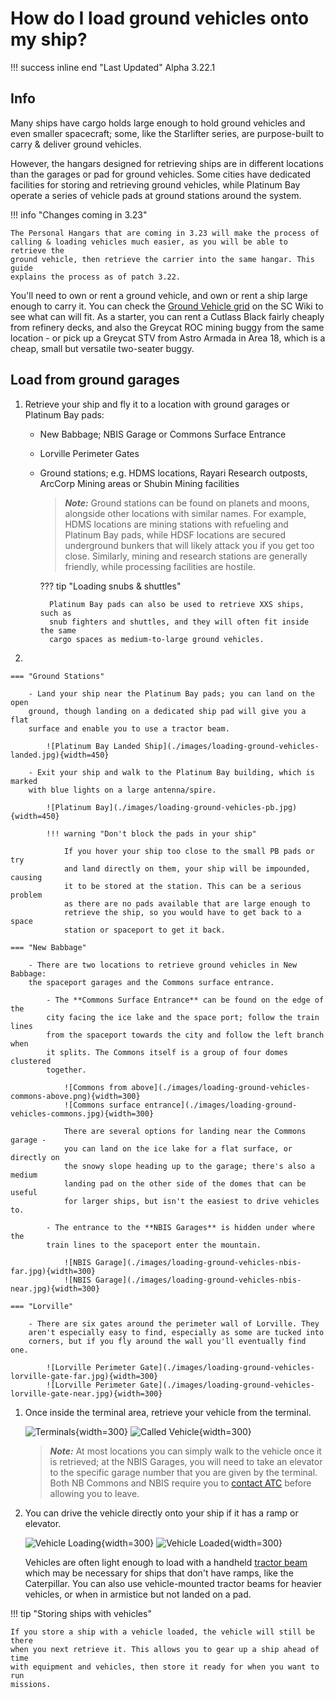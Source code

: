 # How do I load ground vehicles onto my ship?

!!! success inline end "Last Updated"
    Alpha 3.22.1

## Info

Many ships have cargo holds large enough to hold ground vehicles and even
smaller spacecraft; some, like the Starlifter series, are purpose-built to
carry & deliver ground vehicles.

However, the hangars designed for retrieving ships are in different locations
than the garages or pad for ground vehicles. Some cities have dedicated
facilities for storing and retrieving ground vehicles, while Platinum Bay
operate a series of vehicle pads at ground stations around the system.

!!! info "Changes coming in 3.23"

    The Personal Hangars that are coming in 3.23 will make the process of
    calling & loading vehicles much easier, as you will be able to retrieve the
    ground vehicle, then retrieve the carrier into the same hangar. This guide
    explains the process as of patch 3.22.

You'll need to own or rent a ground vehicle, and own or rent a ship large
enough to carry it. You can check the
[Ground Vehicle grid](https://starcitizen.tools/Ground_vehicles) on the SC Wiki
to see what can will fit. As a starter, you can rent a Cutlass Black fairly
cheaply from refinery decks, and also the Greycat ROC mining buggy from the
same location - or pick up a Greycat STV from Astro Armada in Area 18, which is
a cheap, small but versatile two-seater buggy.

## Load from ground garages

1. Retrieve your ship and fly it to a location with ground garages or Platinum
Bay pads:

    - New Babbage; NBIS Garage or Commons Surface Entrance

    - Lorville Perimeter Gates

    - Ground stations; e.g. HDMS locations, Rayari Research outposts, ArcCorp
    Mining areas or Shubin Mining facilities

        > ***Note:*** Ground stations can be found on planets and moons,
        alongside other locations with similar names.
        > For example, HDMS locations are mining stations with refueling and
        Platinum Bay pads, while HDSF locations are secured underground bunkers
        that will likely attack you if you get too close.
        > Similarly, mining and research stations are generally friendly, while
        processing facilities are hostile.

        ??? tip "Loading snubs & shuttles"

            Platinum Bay pads can also be used to retrieve XXS ships, such as
            snub fighters and shuttles, and they will often fit inside the same
            cargo spaces as medium-to-large ground vehicles.

1.

    === "Ground Stations"

        - Land your ship near the Platinum Bay pads; you can land on the open
        ground, though landing on a dedicated ship pad will give you a flat
        surface and enable you to use a tractor beam.

            ![Platinum Bay Landed Ship](./images/loading-ground-vehicles-landed.jpg){width=450}

        - Exit your ship and walk to the Platinum Bay building, which is marked
        with blue lights on a large antenna/spire.

            ![Platinum Bay](./images/loading-ground-vehicles-pb.jpg){width=450}

            !!! warning "Don't block the pads in your ship"

                If you hover your ship too close to the small PB pads or try
                and land directly on them, your ship will be impounded, causing
                it to be stored at the station. This can be a serious problem
                as there are no pads available that are large enough to
                retrieve the ship, so you would have to get back to a space
                station or spaceport to get it back.

    === "New Babbage"

        - There are two locations to retrieve ground vehicles in New Babbage:
        the spaceport garages and the Commons surface entrance.

            - The **Commons Surface Entrance** can be found on the edge of the
            city facing the ice lake and the space port; follow the train lines
            from the spaceport towards the city and follow the left branch when
            it splits. The Commons itself is a group of four domes clustered
            together.

                ![Commons from above](./images/loading-ground-vehicles-commons-above.png){width=300}
                ![Commons surface entrance](./images/loading-ground-vehicles-commons.jpg){width=300}

                There are several options for landing near the Commons garage -
                you can land on the ice lake for a flat surface, or directly on
                the snowy slope heading up to the garage; there's also a medium
                landing pad on the other side of the domes that can be useful
                for larger ships, but isn't the easiest to drive vehicles to.

            - The entrance to the **NBIS Garages** is hidden under where the
            train lines to the spaceport enter the mountain.

                ![NBIS Garage](./images/loading-ground-vehicles-nbis-far.jpg){width=300}
                ![NBIS Garage](./images/loading-ground-vehicles-nbis-near.jpg){width=300}

    === "Lorville"

        - There are six gates around the perimeter wall of Lorville. They
        aren't especially easy to find, especially as some are tucked into
        corners, but if you fly around the wall you'll eventually find one.

            ![Lorville Perimeter Gate](./images/loading-ground-vehicles-lorville-gate-far.jpg){width=300}
            ![Lorville Perimeter Gate](./images/loading-ground-vehicles-lorville-gate-near.jpg){width=300}

1. Once inside the terminal area, retrieve your vehicle from the terminal.

    ![Terminals](./images/loading-ground-vehicles-terminals.jpg){width=300}
    ![Called Vehicle](./images/loading-ground-vehicles-called.jpg){width=300}

    > ***Note:*** At most locations you can simply walk to the vehicle once it
    is retrieved; at the NBIS Garages, you will need to take an elevator to the
    specific garage number that you are given by the terminal. Both NB Commons
    and NBIS require you to [contact ATC](./exit-hangar.md) before allowing you
    to leave.

1. You can drive the vehicle directly onto your ship if it has a ramp or
elevator.

    ![Vehicle Loading](./images/loading-ground-vehicles-loading.jpg){width=300}
    ![Vehicle Loaded](./images/loading-ground-vehicles-loaded.jpg){width=300}

    Vehicles are often light enough to load with a handheld
    [tractor beam](../fps/equipment/tractor-beam.md) which may be necessary for
    ships that don't have ramps, like the Caterpillar. You can also use
    vehicle-mounted tractor beams for heavier vehicles, or when in armistice
    but not landed on a pad.

!!! tip "Storing ships with vehicles"

    If you store a ship with a vehicle loaded, the vehicle will still be there
    when you next retrieve it. This allows you to gear up a ship ahead of time
    with equipment and vehicles, then store it ready for when you want to run
    missions.
